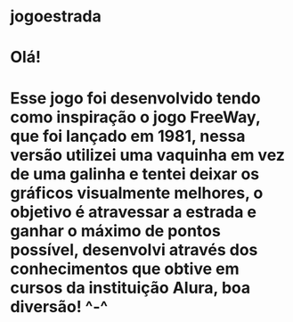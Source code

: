 # jogoestrada
<h1>Olá!<h1>
<p>Esse jogo foi desenvolvido tendo como inspiração o jogo FreeWay, que foi lançado em 1981, nessa versão utilizei uma vaquinha em vez de uma galinha e tentei deixar os gráficos visualmente melhores, o objetivo é atravessar a estrada e ganhar o máximo de pontos possível, desenvolvi através dos conhecimentos que obtive em cursos da instituição Alura, boa diversão! ^-^ </p>